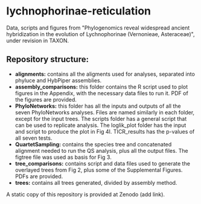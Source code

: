 # lychnophorinae-reticulation

Data, scripts and figures from "Phylogenomics reveal widespread ancient hybridization in the evolution of Lychnophorinae (Vernonieae, Asteraceae)", under revision in TAXON.

## Repository structure:

- **alignments:** contains all the aligments used for analyses, separated into phyluce and HybPiper assemblies.
- **assembly_comparisons:** this folder contains the R script used to plot figures in the Appendix, with the necessary data files to run it. PDF of the figures are provided.
- **PhyloNetworks:** this folder has all the inputs and outputs of all the seven PhyloNetworks analyses. Files are named similarly in each folder, except for the input trees. The scripts folder has a general script that can be used to replicate analysis. The loglik_plot folder has the input and script to produce the plot in Fig 4I. TICR_results has the p-values of all seven tests.
- **QuartetSampling:** contains the species tree and concatenated alignment needed to run the QS analysis, plus all the output files. The figtree file was used as basis for Fig 3.
- **tree_comparisons:** contains script and data files used to generate the overlayed trees from Fig 2, plus some of the Supplemental Figures. PDFs are provided.
- **trees:** contains all trees generated, divided by assembly method.

A static copy of this repository is provided at Zenodo (add link). 
